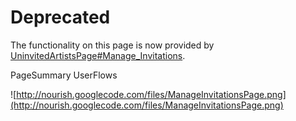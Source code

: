 # Deprecated #

The functionality on this page is now provided by [UninvitedArtistsPage#Manage\_Invitations](UninvitedArtistsPage#Manage_Invitations.md).

PageSummary UserFlows

![http://nourish.googlecode.com/files/ManageInvitationsPage.png](http://nourish.googlecode.com/files/ManageInvitationsPage.png)